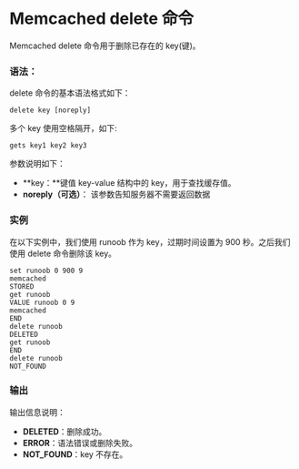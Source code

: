 # Memcached delete 命令

Memcached delete 命令用于删除已存在的 key(键)。

### 语法：

delete 命令的基本语法格式如下：

```
delete key [noreply]

```

多个 key 使用空格隔开，如下:

```
gets key1 key2 key3

```

参数说明如下：

*   **key：**键值 key-value 结构中的 key，用于查找缓存值。
*   **noreply（可选）**： 该参数告知服务器不需要返回数据

### 实例

在以下实例中，我们使用 runoob 作为 key，过期时间设置为 900 秒。之后我们使用 delete 命令删除该 key。

```
set runoob 0 900 9
memcached
STORED
get runoob
VALUE runoob 0 9
memcached
END
delete runoob
DELETED
get runoob
END
delete runoob
NOT_FOUND

```

### 输出

输出信息说明：

*   **DELETED**：删除成功。
*   **ERROR**：语法错误或删除失败。
*   **NOT_FOUND**：key 不存在。

